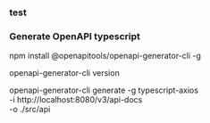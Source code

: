 ### test

### Generate OpenAPI typescript

npm install @openapitools/openapi-generator-cli -g

openapi-generator-cli version

openapi-generator-cli generate -g typescript-axios \
-i http://localhost:8080/v3/api-docs \
-o ./src/api